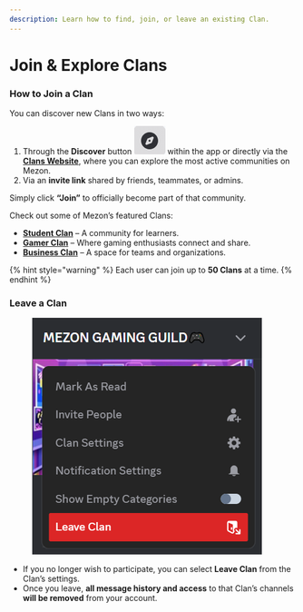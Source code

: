 ```yaml
---
description: Learn how to find, join, or leave an existing Clan.
---
```


# Join & Explore Clans

### **How to Join a Clan**

You can discover new Clans in two ways:

1. Through the **Discover** button <img src="../.gitbook/assets/image (108).png" alt="" data-size="line"> within the app or directly via the [**Clans Website**](https://mezon.ai/clans/), where you can explore the most active communities on Mezon.
2. Via an **invite link** shared by friends, teammates, or admins.

Simply click **“Join”** to officially become part of that community.

Check out some of Mezon’s featured Clans:

* [**Student Clan**](https://mezon.ai/invite/1971118566472159232) – A community for learners.
* [**Gamer Clan**](https://mezon.ai/invite/1971122683512885248) – Where gaming enthusiasts connect and share.
* [**Business Clan**](https://mezon.ai/invite/1971125963139846144) – A space for teams and organizations.

{% hint style="warning" %}
Each user can join up to **50 Clans** at a time.
{% endhint %}

### **Leave a Clan**

<figure><img src="../.gitbook/assets/image (109).png" alt=""><figcaption></figcaption></figure>

* If you no longer wish to participate, you can select **Leave Clan** from the Clan’s settings.
* Once you leave, **all message history and access** to that Clan’s channels **will be removed** from your account.
